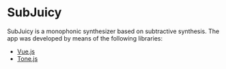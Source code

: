 # SubJuicy

SubJuicy is a monophonic synthesizer based on subtractive synthesis. The app was developed by means of the following libraries:
- [Vue.js](https://vuejs.org/)
- [Tone.js](https://tonejs.github.io/)
